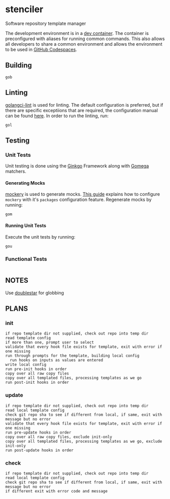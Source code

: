 # stenciler

 Software repository template manager

The development environment is in a [dev container](https://containers.dev). The container is preconfigured with aliases
for running common commands. This also allows all developers to share a common environment and allows the environment to
be used in [GitHub Codespaces](https://docs.github.com/en/codespaces).

## Building

```shell
gob
```

## Linting

[golangci-lint](https://golangci-lint.run/) is used for linting. The default configuration is preferred, but if there
are specific exceptiions that are required, the configuration manual can be found
[here](https://golangci-lint.run/usage/configuration/). In order to run the linting, run:

```shell
gol
```

## Testing

### Unit Tests

Unit testing is done using the [Ginkgo](https://onsi.github.io/ginkgo/) Framework along with
[Gomega](https://onsi.github.io/gomega/) matchers.

#### Generating Mocks

[mockery](https://vektra.github.io/mockery/latest/) is used to generate mocks.
[This guide](https://vektra.github.io/mockery/latest/features/#packages-configuration) explains how to configure
`mockery` with it's `packages` configuration feature. Regenerate mocks by running:

```shell
gom
```

#### Running Unit Tests

Execute the unit tests by running:

```shell
gou
```

### Functional Tests

```shell
```

## NOTES

Use [doublestar](https://github.com/bmatcuk/doublestar) for globbing

## PLANS

### init

```pseudo
if repo template dir not supplied, check out repo into temp dir
read template config
if more than one, prompt user to select
validate that every hook file exists for template, exit with error if one missing
run through prompts for the template, building local config
  run hooks on inputs as values are entered
write local config
run pre-init hooks in order
copy over all raw copy files
copy over all templated files, processing templates as we go
run post-init hooks in order
```

### update

```pseudo
if repo template dir not supplied, check out repo into temp dir
read local template config
check git repo sha to see if different from local, if same, exit with message but no error
validate that every hook file exists for template, exit with error if one missing
run pre-update hooks in order
copy over all raw copy files, exclude init-only
copy over all templated files, processing templates as we go, exclude init-only
run post-update hooks in order
```

### check

```pseudo
if repo template dir not supplied, check out repo into temp dir
read local template config
check git repo sha to see if different from local, if same, exit with message but no error
if different exit with error code and message
```
